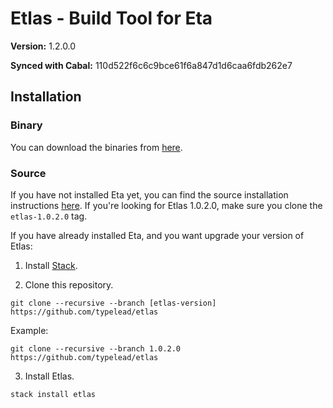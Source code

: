 # Etlas - Build Tool for Eta

**Version:** 1.2.0.0

**Synced with Cabal:** 110d522f6c6c9bce61f6a847d1d6caa6fdb262e7

## Installation

### Binary

You can download the binaries from [here](http://eta-lang.org/docs/html/getting-started.html#method-1-binary-installation).

### Source

If you have not installed Eta yet, you can find the source installation instructions
[here](http://eta-lang.org/docs/html/getting-started.html#method-2-source-installation). If you're looking for Etlas 1.0.2.0, make sure you clone the `etlas-1.0.2.0` tag.

If you have already installed Eta, and you want upgrade your version of Etlas:

1. Install [Stack](https://docs.haskellstack.org/en/stable/README/).

2. Clone this repository.

```shell
git clone --recursive --branch [etlas-version] https://github.com/typelead/etlas
```

Example:

```shell
git clone --recursive --branch 1.0.2.0 https://github.com/typelead/etlas
```

3. Install Etlas.

```shell
stack install etlas
```



